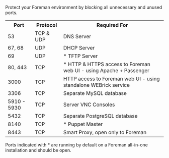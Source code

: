 Protect your Foreman environment by blocking all unnecessary and unused ports.

<table class="table table-bordered table-condensed">
  <tr>
    <th>Port</th>
    <th>Protocol</th>
    <th>Required For</th>
  </tr>
  <tr>
    <td>53</td>
    <td>TCP & UDP</td>
    <td>DNS Server</td>
  </tr>
  <tr>
    <td>67, 68</td>
    <td>UDP</td>
    <td>DHCP Server</td>
  </tr>
  <tr>
    <td>69</td>
    <td>UDP</td>
    <td><span class='footnote'>*</span> TFTP Server</td>
  </tr>
  <tr>
    <td>80, 443</td>
    <td>TCP</td>
    <td><span class='footnote'>*</span> HTTP & HTTPS access to Foreman web UI - using Apache + Passenger</td>
  </tr>
  <tr>
    <td>3000</td>
    <td>TCP</td>
    <td>HTTP access to Foreman web UI - using standalone WEBrick service</td>
  </tr>
  <tr>
    <td>3306</td>
    <td>TCP</td>
    <td>Separate MySQL database</td>
  </tr>
  <tr>
    <td>5910 - 5930</td>
    <td>TCP</td>
    <td>Server VNC Consoles</td>
  </tr>
  <tr>
    <td>5432</td>
    <td>TCP</td>
    <td>Separate PostgreSQL database</td>
  </tr>
  <tr>
    <td>8140</td>
    <td>TCP</td>
    <td><span class='footnote'>*</span> Puppet Master</td>
  </tr>
  <tr>
    <td>8443</td>
    <td>TCP</td>
    <td>Smart Proxy, open only to Foreman</td>
  </tr>
</table>

Ports indicated with <span class='footnote'>*</span> are running by default on a Foreman all-in-one installation and should be open.
